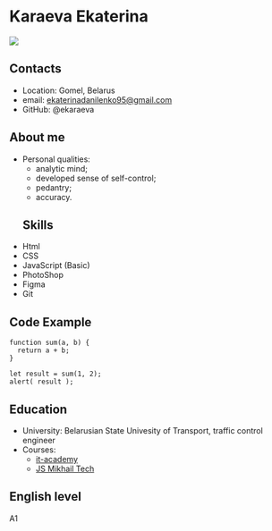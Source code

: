 # Karaeva Ekaterina
![](photo.jpg)
## Contacts
* Location: Gomel, Belarus
* email: ekaterinadanilenko95@gmail.com
* GitHub: @ekaraeva
## About me
* Personal qualities:
   * analytic mind;
   * developed sense of self-control;
   * pedantry;
   * accuracy.
   ## Skills
* Html
* CSS
* JavaScript (Basic)
* PhotoShop
* Figma
* Git
## Code Example
```
function sum(a, b) {
  return a + b;
}

let result = sum(1, 2);
alert( result );
```
## Education
* University: Belarusian State Univesity of Transport, traffic control engineer
* Courses:
   * [it-academy](https://www.dist.it-academy.by/course/front-end-developer/fd1-razrabotka-veb-saytov-s-ispolzovaniem-html-css-i-javascript/)
   * [JS Mikhail Tech](https://www.youtube.com/watch?v=lMgb_VlCZmI&list=PLYc9DBcBhQgT4kb5MgkRuGHtWCOBdZU7J)
## English level
А1
